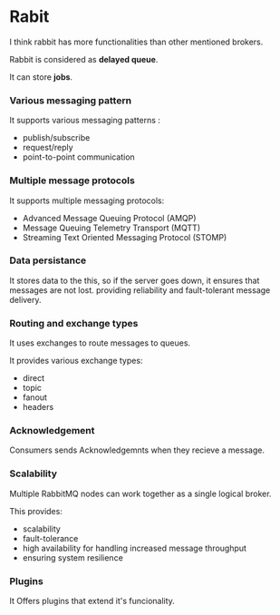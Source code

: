 # Rabit

I think rabbit has more functionalities than other mentioned brokers.

Rabbit is considered as **delayed queue**.

It can store **jobs**.

### Various messaging pattern
It supports various messaging patterns : 
* publish/subscribe
* request/reply
* point-to-point communication

### Multiple message protocols
It supports multiple messaging protocols:
* Advanced Message Queuing Protocol (AMQP)
* Message Queuing Telemetry Transport (MQTT)
* Streaming Text Oriented Messaging Protocol (STOMP)

### Data persistance

It stores data to the this, so if the server goes down, it ensures that messages are not lost. providing reliability and fault-tolerant message delivery. 

### Routing and exchange types 

It uses exchanges to route messages to queues. 

It provides various exchange types: 
* direct
* topic
* fanout
* headers

### Acknowledgement
Consumers sends Acknowledgemnts when they recieve a message.

### Scalability

Multiple RabbitMQ nodes can work together as a single logical broker. 

This provides:
* scalability
* fault-tolerance
* high availability for handling increased message throughput
* ensuring system resilience

### Plugins 

It Offers plugins that extend it's funcionality.

